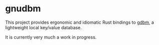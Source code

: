 # gnudbm

This project provides ergonomic and idiomatic Rust bindings to [gdbm](http://puszcza.gnu.org.ua/software/gdbm), a lightweight local key/value database.

It is currently very much a work in progress.
